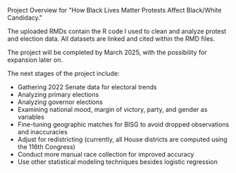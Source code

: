 Project Overview for "How Black Lives Matter Protests Affect Black/White Candidacy."

The uploaded RMDs contain the R code I used to clean and analyze protest and election data. All datasets are linked and cited within the RMD files.

The project will be completed by March 2025, with the possibility for expansion later on.

The next stages of the project include:
- Gathering 2022 Senate data for electoral trends
- Analyzing primary elections
- Analyzing governor elections
- Examining national mood, margin of victory, party, and gender as variables
- Fine-tuning geographic matches for BISG to avoid dropped observations and inaccuracies
- Adjust for redistricting (currently, all House districts are computed using the 116th Congress)
- Conduct more manual race collection for improved accuracy
- Use other statistical modeling techniques besides logistic regression
